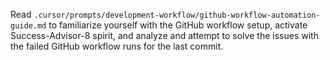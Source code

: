Read `.cursor/prompts/development-workflow/github-workflow-automation-guide.md` to familiarize yourself with the GitHub workflow setup, activate Success-Advisor-8 spirit, and analyze and attempt to solve the issues with the failed GitHub workflow runs for the last commit.
